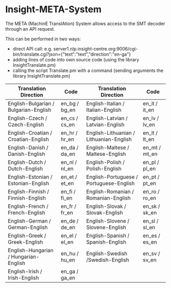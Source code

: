 # Insight-META-System

The META (MachinE TranslAtion) System allows access to the SMT decoder through an API request.

This can be performed in two ways:

* direct API call: e.g. server1.nlp.insight-centre.org:9006/cgi-bin/translate.cgi?json={"text":"text","direction":"en-ga"}
* adding lines of code into own source code (using the library InsightTranslate.pm)
* calling the script Translate.pm with a command (sending arguments the library InsightTranslate.pm)

Translation Direction | Code | Translation Direction | Code
------------ | ------------- | ------------ | -------------
English-Bulgarian / Bulgarian-English | en_bg / bg_en | English-Italian / Italian-English | en_it / it_en
English-Czech / Czech-English | en_cs / cs_en | English-Latvian / Latvian-English | en_lv / lv_en
English-Croatian / Croatian-English | en_hr / hr_en | English-Lithuanian / Lithuanian-English | en_lt / lt_en
English-Danish / Danish-English | en_da / da_en | English-Maltese / Maltese-English | en_mt / mt_en
English-Dutch / Dutch-English | en_nl / nl_en | English-Polish / Polish-English | en_pl / pl_en
English-Estonian / Estonian-English | en_et / et_en | English-Portuguese / Portuguese-English | en_pt / pt_en
English-Finnish / Finnish-English | en_fi / fi_en | English-Romanian / Romanian-English | en_ro / ro_en
English-French / French-English | en_fr / fr_en | English-Slovak / Slovak-English | en_sk / sk_en
English-German / German-English | en_de / de_en | English-Slovene / Slovene-English | en_sl / sl_en
English-Greek / Greek-English | en_el / el_en | English-Spanish / Spanish-English | en_es / es_en
English-Hungarian / Hungarian-English | en_hu / hu_en | English-Swedish /Swedish-English | en_sv / sv_en
English-Irish / Irish-English | en_ga / ga_en
